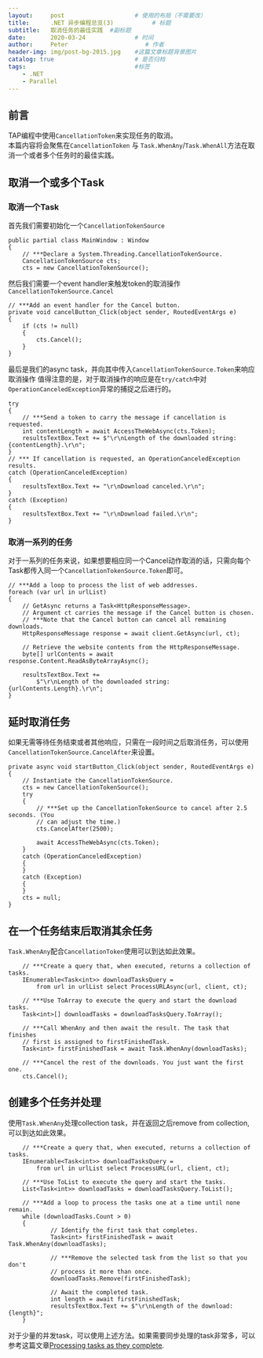 ```yaml
---
layout:     post                    # 使用的布局（不需要改）
title:      .NET 异步编程总览(3)           # 标题 
subtitle:   取消任务的最佳实践  #副标题
date:       2020-03-24              # 时间
author:     Peter                      # 作者
header-img: img/post-bg-2015.jpg    #这篇文章标题背景图片
catalog: true                       # 是否归档
tags:                               #标签
    - .NET
    - Parallel
---
```


## 前言

TAP编程中使用`CancellationToken`来实现任务的取消。  
本篇内容将会聚焦在`CancellationToken` 与 `Task.WhenAny`/`Task.WhenAll`方法在取消一个或者多个任务时的最佳实践。  

## 取消一个或多个Task

### 取消一个Task

首先我们需要初始化一个`CancellationTokenSource`
```
public partial class MainWindow : Window
{
    // ***Declare a System.Threading.CancellationTokenSource.
    CancellationTokenSource cts;
    cts = new CancellationTokenSource();

```
然后我们需要一个event handler来触发token的取消操作`CancellationTokenSource.Cancel`
```
// ***Add an event handler for the Cancel button.
private void cancelButton_Click(object sender, RoutedEventArgs e)
{
    if (cts != null)
    {
        cts.Cancel();
    }
}
```
最后是我们的async task，并向其中传入`CancellationTokenSource.Token`来响应取消操作
值得注意的是，对于取消操作的响应是在`try/catch`中对`OperationCanceledException`异常的捕捉之后进行的。
```
try
{
    // ***Send a token to carry the message if cancellation is requested.
    int contentLength = await AccessTheWebAsync(cts.Token);
    resultsTextBox.Text += $"\r\nLength of the downloaded string: {contentLength}.\r\n";
}
// *** If cancellation is requested, an OperationCanceledException results.
catch (OperationCanceledException)
{
    resultsTextBox.Text += "\r\nDownload canceled.\r\n";
}
catch (Exception)
{
    resultsTextBox.Text += "\r\nDownload failed.\r\n";
}
```

### 取消一系列的任务

对于一系列的任务来说，如果想要相应同一个Cancel动作取消的话，只需向每个Task都传入同一个`CancellationTokenSource.Token`即可。  
```
// ***Add a loop to process the list of web addresses.
foreach (var url in urlList)
{
    // GetAsync returns a Task<HttpResponseMessage>.
    // Argument ct carries the message if the Cancel button is chosen.
    // ***Note that the Cancel button can cancel all remaining downloads.
    HttpResponseMessage response = await client.GetAsync(url, ct);

    // Retrieve the website contents from the HttpResponseMessage.
    byte[] urlContents = await response.Content.ReadAsByteArrayAsync();

    resultsTextBox.Text +=
        $"\r\nLength of the downloaded string: {urlContents.Length}.\r\n";
}
```

## 延时取消任务

如果无需等待任务结束或者其他响应，只需在一段时间之后取消任务，可以使用`CancellationTokenSource.CancelAfter`来设置。  
```
private async void startButton_Click(object sender, RoutedEventArgs e)
{
    // Instantiate the CancellationTokenSource.
    cts = new CancellationTokenSource();
    try
    {
        // ***Set up the CancellationTokenSource to cancel after 2.5 seconds. (You
        // can adjust the time.)
        cts.CancelAfter(2500);

        await AccessTheWebAsync(cts.Token);
    }
    catch (OperationCanceledException)
    {
    }
    catch (Exception)
    {
    }
    cts = null;
}
```

## 在一个任务结束后取消其余任务

`Task.WhenAny`配合`CancellationToken`使用可以到达如此效果。  
```
    // ***Create a query that, when executed, returns a collection of tasks.  
    IEnumerable<Task<int>> downloadTasksQuery =  
        from url in urlList select ProcessURLAsync(url, client, ct);  

    // ***Use ToArray to execute the query and start the download tasks.
    Task<int>[] downloadTasks = downloadTasksQuery.ToArray();  

    // ***Call WhenAny and then await the result. The task that finishes
    // first is assigned to firstFinishedTask.  
    Task<int> firstFinishedTask = await Task.WhenAny(downloadTasks);  

    // ***Cancel the rest of the downloads. You just want the first one.  
    cts.Cancel();  
```

## 创建多个任务并处理 

使用`Task.WhenAny`处理collection task，并在返回之后remove from collection,可以到达如此效果。  
```
    // ***Create a query that, when executed, returns a collection of tasks.
    IEnumerable<Task<int>> downloadTasksQuery =
        from url in urlList select ProcessURL(url, client, ct);

    // ***Use ToList to execute the query and start the tasks.
    List<Task<int>> downloadTasks = downloadTasksQuery.ToList();

    // ***Add a loop to process the tasks one at a time until none remain.
    while (downloadTasks.Count > 0)
    {
            // Identify the first task that completes.
            Task<int> firstFinishedTask = await Task.WhenAny(downloadTasks);

            // ***Remove the selected task from the list so that you don't
            // process it more than once.
            downloadTasks.Remove(firstFinishedTask);

            // Await the completed task.
            int length = await firstFinishedTask;
            resultsTextBox.Text += $"\r\nLength of the download:  {length}";
    }
```  
对于少量的并发task，可以使用上述方法。如果需要同步处理的task非常多，可以参考这篇文章[Processing tasks as they complete](https://devblogs.microsoft.com/pfxteam/processing-tasks-as-they-complete/).
